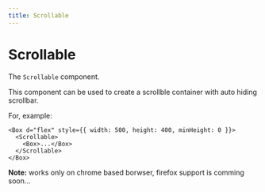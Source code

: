 ```yaml
---
title: Scrollable
---
```


# Scrollable

The `Scrollable` component.

This component can be used to create a scrollble container with
auto hiding scrollbar.

For, example:

```tsx
<Box d="flex" style={{ width: 500, height: 400, minHeight: 0 }}>
  <Scrollable>
    <Box>...</Box>
  </Scrollable>
</Box>
```

**Note:** works only on chrome based borwser, firefox support is comming soon...
